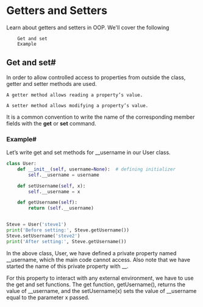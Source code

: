 # Getters and Setters

Learn about getters and setters in OOP. 
We'll cover the following

        Get and set
        Example

## Get and set#

In order to allow controlled access to properties from outside the class, getter and setter methods are used.

    A getter method allows reading a property’s value.

    A setter method allows modifying a property’s value.

It is a common convention to write the name of the corresponding member fields with the **get** or **set** command.


### Example#

Let’s write get and set methods for __username in our User class.
```py
class User:
    def __init__(self, username=None):  # defining initializer
        self.__username = username

    def setUsername(self, x):
        self.__username = x

    def getUsername(self):
        return (self.__username)


Steve = User('steve1')
print('Before setting:', Steve.getUsername())
Steve.setUsername('steve2')
print('After setting:', Steve.getUsername())

```

In the above class, User, we have defined a private property named __username, which the main code cannot access. Also note that we have started the name of this private property with __.

For this property to interact with any external environment, we have to use the get and set functions. The get function, getUsername(), returns the value of __username, and the setUsername(x) sets the value of __username equal to the parameter x passed.

